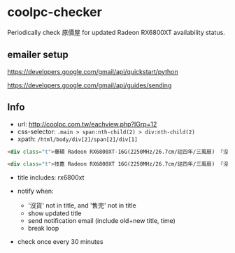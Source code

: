 # coolpc-checker

Periodically check 原價屋 for updated Radeon RX6800XT availability status.


## emailer setup

https://developers.google.com/gmail/api/quickstart/python

https://developers.google.com/gmail/api/guides/sending


## Info
- url: http://coolpc.com.tw/eachview.php?IGrp=12
- css-selector: `.main > span:nth-child(2) > div:nth-child(2)`
- xpath: `/html/body/div[2]/span[2]/div[1]`

```html
<div class="t">華碩 Radeon RX6800XT-16G(2250MHz/26.7cm/註四年/三風扇) 『沒貨！炒作別來找』</div>

<div class="t">技嘉 Radeon RX6800XT 16G(2250MHz/26.7cm/註四年/三風扇) 『沒貨！睡醒了再說』</div>
```

- title includes: rx6800xt

- notify when:
    - '沒貨' not in title, and '售完' not in title
    - show updated title
    - send notification email (include old+new title, time)
    - break loop

- check once every 30 minutes
